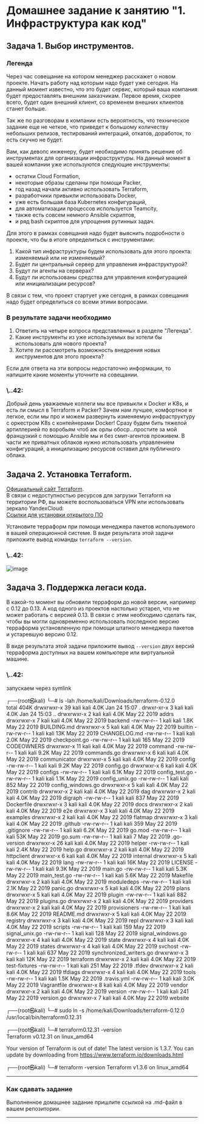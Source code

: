 # Домашнее задание к занятию "1. Инфраструктура как код"

## Задача 1. Выбор инструментов. 
 
### Легенда
 
Через час совещание на котором менеджер расскажет о новом проекте. Начать работу над которым надо 
будет уже сегодня. 
На данный момент известно, что это будет сервис, который ваша компания будет предоставлять внешним заказчикам.
Первое время, скорее всего, будет один внешний клиент, со временем внешних клиентов станет больше.

Так же по разговорам в компании есть вероятность, что техническое задание еще не четкое, что приведет к большому
количеству небольших релизов, тестирований интеграций, откатов, доработок, то есть скучно не будет.  
   
Вам, как девопс инженеру, будет необходимо принять решение об инструментах для организации инфраструктуры.
На данный момент в вашей компании уже используются следующие инструменты: 
- остатки Сloud Formation, 
- некоторые образы сделаны при помощи Packer,
- год назад начали активно использовать Terraform, 
- разработчики привыкли использовать Docker, 
- уже есть большая база Kubernetes конфигураций, 
- для автоматизации процессов используется Teamcity, 
- также есть совсем немного Ansible скриптов, 
- и ряд bash скриптов для упрощения рутинных задач.  

Для этого в рамках совещания надо будет выяснить подробности о проекте, что бы в итоге определиться с инструментами:

1. Какой тип инфраструктуры будем использовать для этого проекта: изменяемый или не изменяемый?
1. Будет ли центральный сервер для управления инфраструктурой?
1. Будут ли агенты на серверах?
1. Будут ли использованы средства для управления конфигурацией или инициализации ресурсов? 
 
В связи с тем, что проект стартует уже сегодня, в рамках совещания надо будет определиться со всеми этими вопросами.

### В результате задачи необходимо

1. Ответить на четыре вопроса представленных в разделе "Легенда". 
1. Какие инструменты из уже используемых вы хотели бы использовать для нового проекта? 
1. Хотите ли рассмотреть возможность внедрения новых инструментов для этого проекта? 

Если для ответа на эти вопросы недостаточно информации, то напишите какие моменты уточните на совещании.

### \\..42:
Добрый день уважаемые коллеги мы все привыкли к Docker и K8s, и есть ли смысл в Terraform и Packer? Зачем нам лучшее, комфортное и легкое,  если мы про и можем развернуть изменяемую инфраструктуру с оркестром K8s с контейнерами Docker! Сразу будем бить тяжелой артиллерией по воробьям чтоб аж орлы обоср...простите за мой французкий с помощью Ansible мы и без смит-агентов проживем. В части же приватных облаков нужно использовать управлением конфигураций, а иницилизацию ресурсов оставил для публичного облака.


## Задача 2. Установка Terraform. 

[Официальный сайт Terraform](https://www.terraform.io/).   
В связи с недоступностью ресурсов для загрузки Terraform на территории РФ, вы можете воспользоваться VPN или использовать зеркало YandexCloud:      
[Ссылки для установки открытого ПО](https://github.com/netology-code/devops-materials/blob/master/README.md)

Установите терраформ при помощи менеджера пакетов используемого в вашей операционной системе.
В виде результата этой задачи приложите вывод команды `terraform --version`.

### \\..42:
![image](https://user-images.githubusercontent.com/109209673/214405864-29737885-2b9b-46fb-8452-40d05738b8b3.png)


## Задача 3. Поддержка легаси кода. 

В какой-то момент вы обновили терраформ до новой версии, например с 0.12 до 0.13. 
А код одного из проектов настолько устарел, что не может работать с версией 0.13. 
В связи с этим необходимо сделать так, чтобы вы могли одновременно использовать последнюю версию терраформа установленную при помощи
штатного менеджера пакетов и устаревшую версию 0.12. 

В виде результата этой задачи приложите вывод `--version` двух версий терраформа доступных на вашем компьютере 
или виртуальной машине.


### \\..42:

запускаем через symlink
                                                                                                                                                                                                         
┌──(root㉿kali)
└─# ls -lah /home/kali/Downloads/terraform-0.12.0                                 
total 404K
drwxrwxr-x 39 kali kali 4.0K Jan 24 15:07 .
drwxr-xr-x  3 kali kali 4.0K Jan 24 15:03 ..
drwxrwxr-x  2 kali kali 4.0K May 22  2019 addrs
drwxrwxr-x  7 kali kali 4.0K May 22  2019 backend
-rw-rw-r--  1 kali kali 1.8K May 22  2019 BUILDING.md
drwxrwxr-x  5 kali kali 4.0K May 22  2019 builtin
-rw-rw-r--  1 kali kali  13K May 22  2019 CHANGELOG.md
-rw-rw-r--  1 kali kali 2.0K May 22  2019 checkpoint.go
-rw-rw-r--  1 kali kali  165 May 22  2019 CODEOWNERS
drwxrwxr-x 11 kali kali 4.0K May 22  2019 command
-rw-rw-r--  1 kali kali 9.2K May 22  2019 commands.go
drwxrwxr-x  6 kali kali 4.0K May 22  2019 communicator
drwxrwxr-x  5 kali kali 4.0K May 22  2019 config
-rw-rw-r--  1 kali kali 9.2K May 22  2019 config.go
drwxrwxr-x  6 kali kali 4.0K May 22  2019 configs
-rw-rw-r--  1 kali kali 6.1K May 22  2019 config_test.go
-rw-rw-r--  1 kali kali 1.1K May 22  2019 config_unix.go
-rw-rw-r--  1 kali kali  852 May 22  2019 config_windows.go
drwxrwxr-x  5 kali kali 4.0K May 22  2019 contrib
drwxrwxr-x  2 kali kali 4.0K May 22  2019 dag
drwxrwxr-x  2 kali kali 4.0K May 22  2019 digraph
-rw-rw-r--  1 kali kali  837 May 22  2019 Dockerfile
drwxrwxr-x  3 kali kali 4.0K May 22  2019 docs
drwxrwxr-x  2 kali kali 4.0K May 22  2019 e2e
drwxrwxr-x  3 kali kali 4.0K May 22  2019 examples
drwxrwxr-x  2 kali kali 4.0K May 22  2019 flatmap
drwxrwxr-x  3 kali kali 4.0K May 22  2019 .github
-rw-rw-r--  1 kali kali  359 May 22  2019 .gitignore
-rw-rw-r--  1 kali kali 6.2K May 22  2019 go.mod
-rw-rw-r--  1 kali kali  53K May 22  2019 go.sum
-rw-rw-r--  1 kali kali    7 May 22  2019 .go-version
drwxrwxr-x 26 kali kali 4.0K May 22  2019 helper
-rw-rw-r--  1 kali kali 2.4K May 22  2019 help.go
drwxrwxr-x  2 kali kali 4.0K May 22  2019 httpclient
drwxrwxr-x  6 kali kali 4.0K May 22  2019 internal
drwxrwxr-x  5 kali kali 4.0K May 22  2019 lang
-rw-rw-r--  1 kali kali  16K May 22  2019 LICENSE
-rw-rw-r--  1 kali kali 9.3K May 22  2019 main.go
-rw-rw-r--  1 kali kali 5.3K May 22  2019 main_test.go
-rw-rw-r--  1 kali kali 5.6K May 22  2019 Makefile
drwxrwxr-x  2 kali kali 4.0K May 22  2019 moduledeps
-rw-rw-r--  1 kali kali 2.1K May 22  2019 panic.go
drwxrwxr-x  5 kali kali 4.0K May 22  2019 plans
drwxrwxr-x  5 kali kali 4.0K May 22  2019 plugin
-rw-rw-r--  1 kali kali  882 May 22  2019 plugins.go
drwxrwxr-x  2 kali kali 4.0K May 22  2019 providers
drwxrwxr-x  2 kali kali 4.0K May 22  2019 provisioners
-rw-rw-r--  1 kali kali 8.6K May 22  2019 README.md
drwxrwxr-x  5 kali kali 4.0K May 22  2019 registry
drwxrwxr-x  3 kali kali 4.0K May 22  2019 repl
drwxrwxr-x  3 kali kali 4.0K May 22  2019 scripts
-rw-rw-r--  1 kali kali  159 May 22  2019 signal_unix.go
-rw-rw-r--  1 kali kali  128 May 22  2019 signal_windows.go
drwxrwxr-x  4 kali kali 4.0K May 22  2019 state
drwxrwxr-x  4 kali kali 4.0K May 22  2019 states
drwxrwxr-x  4 kali kali 4.0K May 22  2019 svchost
-rw-rw-r--  1 kali kali  637 May 22  2019 synchronized_writers.go
drwxrwxr-x  3 kali kali  12K May 22  2019 terraform
drwxrwxr-x  2 kali kali 4.0K May 22  2019 test-fixtures
-rw-rw-r--  1 kali kali  251 May 22  2019 .tfdev
drwxrwxr-x  2 kali kali 4.0K May 22  2019 tfdiags
drwxrwxr-x  4 kali kali 4.0K May 22  2019 tools
-rw-rw-r--  1 kali kali 1.5K May 22  2019 .travis.yml
-rw-rw-r--  1 kali kali 3.0K May 22  2019 Vagrantfile
drwxrwxr-x  8 kali kali 4.0K May 22  2019 vendor
drwxrwxr-x  2 kali kali 4.0K May 22  2019 version
-rw-rw-r--  1 kali kali  241 May 22  2019 version.go
drwxrwxr-x  7 kali kali 4.0K May 22  2019 website
                                                                                                                                                                                                           
┌──(root㉿kali)
└─# sudo ln -s /home/kali/Downloads/terraform-0.12.0  /usr/local/bin/terraform0.12.31
                                                                                                                                                                                                           
┌──(root㉿kali)
└─# terraform0.12.31 -version                                                               
Terraform v0.12.31
on linux_amd64

Your version of Terraform is out of date! The latest version
is 1.3.7. You can update by downloading from https://www.terraform.io/downloads.html
                                                                                                                                                                                                           
┌──(root㉿kali)
└─# terraform -version 
Terraform v1.3.6
on linux_amd64

---

### Как cдавать задание

Выполненное домашнее задание пришлите ссылкой на .md-файл в вашем репозитории.

---
